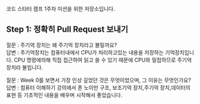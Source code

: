 코드 스타터 캠프 1주차 미션을 위한 저장소입니다.

## Step 1: 정확히 Pull Request 보내기
질문 : 주기억 장치는 왜 주기억 장치라고 불릴까요?  
답변 : 주기억장치는 컴퓨터내에서 CPU가 처리하고있는 내용을 저장하는 기억장치입니다. CPU 명령에의해 직접 접근하여 읽고 쓸 수 있기 때문에 CPU와 밀접하므로 주기억장치라 불립니다.  

질문 : Week 0를 보면서 가장 인상 깊었던 것은 무엇이었으며, 그 이유는 무엇인가요?  
답변 : 컴퓨터 이해하기 강의에서 폰 노이만 구조, 보조기억 장치,주기억 장치,데이터의 표현 등 기초적인 내용을 배우며 시작해서 좋았습니다.
